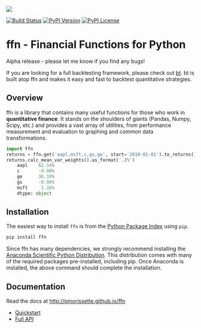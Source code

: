 ![](http://pmorissette.github.io/ffn/_static/logo.png)

[![Build Status](https://github.com/pmorissette/ffn/workflows/Build%20Status/badge.svg)](https://github.com/pmorissette/ffn/actions/)
[![PyPI Version](https://img.shields.io/pypi/v/ffn)](https://pypi.org/project/ffn/)
[![PyPI License](https://img.shields.io/pypi/l/ffn)](https://pypi.org/project/ffn/)

# ffn - Financial Functions for Python

Alpha release - please let me know if you find any bugs!

If you are looking for a full backtesting framework, please check out [bt](https://github.com/pmorissette/bt).
bt is built atop ffn and makes it easy and fast to backtest quantitative strategies.

## Overview

ffn is a library that contains many useful functions for those who work in **quantitative
finance**. It stands on the shoulders of giants (Pandas, Numpy, Scipy, etc.) and provides
a vast array of utilities, from performance measurement and evaluation to
graphing and common data transformations.

```python
import ffn
returns = ffn.get('aapl,msft,c,gs,ge', start='2010-01-01').to_returns().dropna()
returns.calc_mean_var_weights().as_format('.2%')
    aapl    62.54%
    c       -0.00%
    ge      36.19%
    gs      -0.00%
    msft     1.26%
    dtype: object
```


## Installation

The easiest way to install `ffn` is from the [Python Package Index](https://pypi.python.org/pypi/ffn/)
using `pip`.

```bash
pip install ffn
```

Since ffn has many dependencies, we strongly recommend installing the [Anaconda Scientific Python Distribution](https://store.continuum.io/cshop/anaconda/). This distribution comes with many of the required packages pre-installed, including pip. Once Anaconda is installed, the above command should complete the installation.

## Documentation

Read the docs at http://pmorissette.github.io/ffn

- [Quickstart](http://pmorissette.github.io/ffn/quick.html)
- [Full API](http://pmorissette.github.io/ffn/ffn.html)
